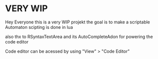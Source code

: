 # VERY WIP
Hey Everyone this is a very WIP projekt the goal is to make a scriptable Automaton scipting is done in lua

also thx to RSyntaxTextArea and its AutoCompleteAdon for powering the code editor

Code editor can be acessed by using "View" > "Code Editor"
